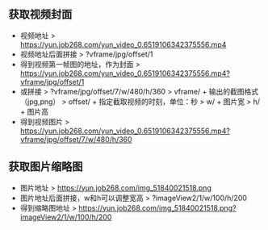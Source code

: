 
## 获取视频封面

- 视频地址 > https://yun.job268.com/yun_video_0.6519106342375556.mp4
- 视频地址后面拼接 > ?vframe/jpg/offset/1
- 得到视频第一帧图的地址，作为封面 > https://yun.job268.com/yun_video_0.6519106342375556.mp4?vframe/jpg/offset/1
- 或拼接 > ?vframe/jpg/offset/7/w/480/h/360 > vframe/ + 输出的截图格式（jpg,png） > offset/ + 指定截取视频的时刻，单位：秒 > w/ + 图片宽 > h/ + 图片高
- 得到视频图片 > https://yun.job268.com/yun_video_0.6519106342375556.mp4?vframe/jpg/offset/7/w/480/h/360

## 获取图片缩略图

- 图片地址 > https://yun.job268.com/img_51840021518.png
- 图片地址后面拼接，w和h可以调整宽高 > ?imageView2/1/w/100/h/200
- 得到缩略图地址 > https://yun.job268.com/img_51840021518.png?imageView2/1/w/100/h/200
